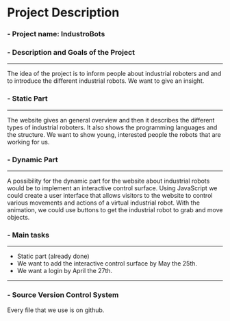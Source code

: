# Project Description

### - Project name: IndustroBots

### - Description and Goals of the Project 
---
The idea of the project is to inform people about industrial roboters and and to introduce the different industrial robots. We want to give an  insight.

### - Static Part
---
The website gives an general overview and then it
describes the different types of industrial roboters. It also shows the programming languages and the structure.
We want to show young, interested people the robots that are working for us.

### - Dynamic Part
---
A possibility for the dynamic part for the website about industrial robots would be to implement an interactive control surface. Using JavaScript we could create a user interface that allows visitors to the website to control various movements and actions of a virtual industrial robot. With the animation, we could use buttons to get the industrial robot to grab and move objects. 

### - Main tasks
---
* Static part (already done)
* We want to add the interactive control surface by May the 25th.
* We want a login by April the 27th.
---

### - Source Version Control System
Every file that we use is on github.
